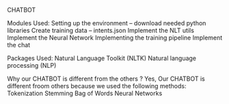 CHATBOT

Modules Used:
    Setting up the environment – download needed python libraries
    Create training data – intents.json
    Implement the NLT utils
    Implement the Neural Network
    Implementing the training pipeline
    Implement the chat

Packages Used:
    Natural Language Toolkit (NLTK)
    Natural language processing (NLP) 

Why our CHATBOT is different from the others ?
Yes, Our CHATBOT is different froom others because we used the following methods:
    Tokenization
    Stemming
    Bag of Words
    Neural Networks
